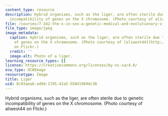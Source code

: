 ```yaml
---
content_type: resource
description: Hybrid organisms, such as the liger, are often sterile due to genetic
  incompatibility of genes on the X chromosome. (Photo courtesy of aliwest44 on Flickr.)
file: /courses/7-342-the-x-in-sex-a-genetic-medical-and-evolutionary-view-of-the-x-chromosome-fall-2009/8c03aea6ad9d17d542a555841969dc38_7-342f09-th.jpg
file_type: image/jpeg
image_metadata:
  caption: Hybrid organisms, such as the liger, are often sterile due to genetic incompatibility
    of genes on the X chromosome. (Photo courtesy of [aliwest44](http://www.flickr.com/photos/alismith44/269850516/)
    on Flickr.)
  credit: ''
  image-alt: Photo of a liger.
learning_resource_types: []
license: https://creativecommons.org/licenses/by-nc-sa/4.0/
ocw_type: OCWImage
resourcetype: Image
title: Liger
uid: 8c03aea6-ad9d-17d5-42a5-55841969dc38
---
```

Hybrid organisms, such as the liger, are often sterile due to genetic incompatibility of genes on the X chromosome. (Photo courtesy of aliwest44 on Flickr.)